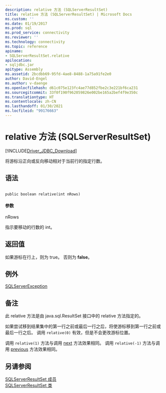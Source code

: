 ```yaml
---
description: relative 方法 (SQLServerResultSet)
title: relative 方法 (SQLServerResultSet) | Microsoft Docs
ms.custom: ''
ms.date: 01/19/2017
ms.prod: sql
ms.prod_service: connectivity
ms.reviewer: ''
ms.technology: connectivity
ms.topic: reference
apiname:
- SQLServerResultSet.relative
apilocation:
- sqljdbc.jar
apitype: Assembly
ms.assetid: 2bcdbb69-95fd-4ae8-8488-1a75a91fe2e0
author: David-Engel
ms.author: v-daenge
ms.openlocfilehash: d61c075e123fc4ae77d852fbe2c3e221bf6ca231
ms.sourcegitcommit: 33f0f190f962059826e002be165a2bef4f9e350c
ms.translationtype: HT
ms.contentlocale: zh-CN
ms.lasthandoff: 01/30/2021
ms.locfileid: "99176663"
---
```

# <a name="relative-method-sqlserverresultset"></a>relative 方法 (SQLServerResultSet)
[!INCLUDE[Driver_JDBC_Download](../../../includes/driver_jdbc_download.md)]

  将游标沿正向或反向移动相对于当前行的指定行数。  
  
## <a name="syntax"></a>语法  
  
```  
  
public boolean relative(int nRows)  
```  
  
#### <a name="parameters"></a>参数  
 nRows  
  
 指示要移动的行数的 int。  
  
## <a name="return-value"></a>返回值  
 如果游标在行上，则为 true。 否则为 **false**。  
  
## <a name="exceptions"></a>例外  
 [SQLServerException](../../../connect/jdbc/reference/sqlserverexception-class.md)  
  
## <a name="remarks"></a>备注  
 此 relative 方法是由 java.sql.ResultSet 接口中的 relative 方法指定的。  
  
 如果尝试移到结果集中的第一行之前或最后一行之后，将使游标移到第一行之前或最后一行之后。 调用 `relative(0)` 有效，但是不会更改游标位置。  
  
 调用 `relative(1)` 方法与调用 [next](../../../connect/jdbc/reference/next-method-sqlserverresultset.md) 方法效果相同。 调用 `relative(-1)` 方法与调用 [previous](../../../connect/jdbc/reference/previous-method-sqlserverresultset.md) 方法效果相同。  
  
## <a name="see-also"></a>另请参阅  
 [SQLServerResultSet 成员](../../../connect/jdbc/reference/sqlserverresultset-members.md)   
 [SQLServerResultSet 类](../../../connect/jdbc/reference/sqlserverresultset-class.md)  
  
  
